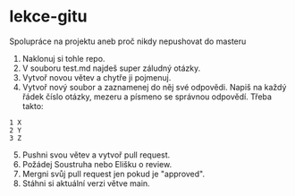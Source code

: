 # lekce-gitu
Spolupráce na projektu aneb proč nikdy nepushovat do masteru

1. Naklonuj si tohle repo.
2. V souboru test.md najdeš super záludný otázky.
3. Vytvoř novou větev a chytře ji pojmenuj.
4. Vytvoř nový soubor a zaznamenej do něj své odpovědi. Napiš na každý řádek číslo otázky, mezeru a písmeno se správnou odpovědí. Třeba takto:
```
1 X
2 Y
3 Z
```
5. Pushni svou větev a vytvoř pull request.
6. Požádej Soustruha nebo Elišku o review.
7. Mergni svůj pull request jen pokud je "approved".
8. Stáhni si aktuální verzi větve main.
